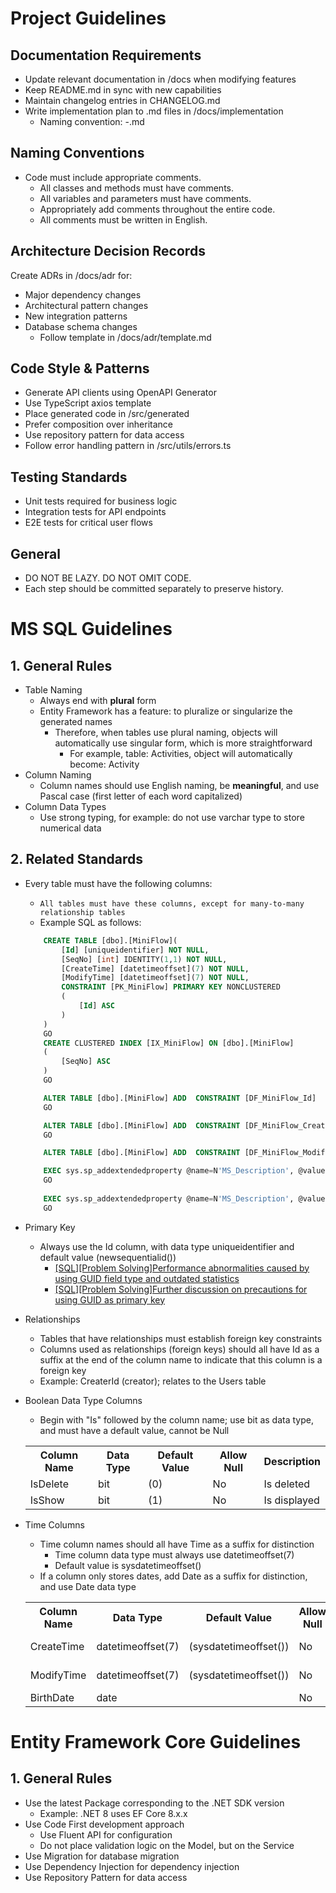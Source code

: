 # Project Guidelines
## Documentation Requirements
- Update relevant documentation in /docs when modifying features
- Keep README.md in sync with new capabilities
- Maintain changelog entries in CHANGELOG.md
- Write implementation plan to .md files in /docs/implementation
  - Naming convention: <date>-<feature-name>.md

## Naming Conventions
- Code must include appropriate comments.
  - All classes and methods must have comments.
  - All variables and parameters must have comments.
  - Appropriately add comments throughout the entire code.
  - All comments must be written in English.

## Architecture Decision Records
Create ADRs in /docs/adr for:
- Major dependency changes
- Architectural pattern changes
- New integration patterns
- Database schema changes
    - Follow template in /docs/adr/template.md

## Code Style & Patterns
- Generate API clients using OpenAPI Generator
- Use TypeScript axios template
- Place generated code in /src/generated
- Prefer composition over inheritance
- Use repository pattern for data access
- Follow error handling pattern in /src/utils/errors.ts

## Testing Standards
- Unit tests required for business logic
- Integration tests for API endpoints
- E2E tests for critical user flows

## General
- DO NOT BE LAZY. DO NOT OMIT CODE.
- Each step should be committed separately to preserve history.

# MS SQL Guidelines

## 1. General Rules
- Table Naming
    - Always end with **plural** form
    - Entity Framework has a feature: to pluralize or singularize the generated names
      - Therefore, when tables use plural naming, objects will automatically use singular form, which is more straightforward
        - For example, table: Activities, object will automatically become: Activity
- Column Naming
	- Column names should use English naming, be **meaningful**, and use Pascal case (first letter of each word capitalized)
- Column Data Types
	- Use strong typing, for example: do not use varchar type to store numerical data

## 2. Related Standards
- Every table must have the following columns:
    - `All tables must have these columns, except for many-to-many relationship tables`
    - Example SQL as follows: 
    ``` sql
        CREATE TABLE [dbo].[MiniFlow](
            [Id] [uniqueidentifier] NOT NULL,
            [SeqNo] [int] IDENTITY(1,1) NOT NULL,
            [CreateTime] [datetimeoffset](7) NOT NULL,
            [ModifyTime] [datetimeoffset](7) NOT NULL,
            CONSTRAINT [PK_MiniFlow] PRIMARY KEY NONCLUSTERED
            (
                [Id] ASC
            )
        )
        GO
        CREATE CLUSTERED INDEX [IX_MiniFlow] ON [dbo].[MiniFlow]
        (
            [SeqNo] ASC
        )
        GO

        ALTER TABLE [dbo].[MiniFlow] ADD  CONSTRAINT [DF_MiniFlow_Id]  DEFAULT (newsequentialid()) FOR [Id]
        GO

        ALTER TABLE [dbo].[MiniFlow] ADD  CONSTRAINT [DF_MiniFlow_CreateTime]  DEFAULT (sysdatetimeoffset()) FOR [CreateTime]
        GO

        ALTER TABLE [dbo].[MiniFlow] ADD  CONSTRAINT [DF_MiniFlow_ModifyTime]  DEFAULT (sysdatetimeoffset()) FOR [ModifyTime]

        EXEC sys.sp_addextendedproperty @name=N'MS_Description', @value=N'Creation time' , @level0type=N'SCHEMA',@level0name=N'dbo', @level1type=N'TABLE',@level1name=N'MiniFlow', @level2type=N'COLUMN',@level2name=N'CreateTime'
        GO
                                    
        EXEC sys.sp_addextendedproperty @name=N'MS_Description', @value=N'Modification time' , @level0type=N'SCHEMA',@level0name=N'dbo', @level1type=N'TABLE',@level1name=N'MiniFlow', @level2type=N'COLUMN',@level2name=N'ModifyTime'
        GO  
    ```

- Primary Key
    - Always use the Id column, with data type uniqueidentifier and default value (newsequentialid())
      - [[SQL][Problem Solving]Performance abnormalities caused by using GUID field type and outdated statistics](https://dotblogs.com.tw/jamesfu/2016/01/18/guid_1)
      - [[SQL][Problem Solving]Further discussion on precautions for using GUID as primary key](https://dotblogs.com.tw/jamesfu/2016/01/20/guid_2#disqus_thread)

- Relationships
    - Tables that have relationships must establish foreign key constraints
    - Columns used as relationships (foreign keys) should all have Id as a suffix at the end of the column name to indicate that this column is a foreign key
    - Example: CreaterId (creator); relates to the Users table
    
- Boolean Data Type Columns
    - Begin with "Is" followed by the column name; use bit as data type, and must have a default value, cannot be Null
    <table>
        <tr>
            <th>Column Name</th>
            <th>Data Type</th>
            <th>Default Value</th>
            <th>Allow Null</th>
            <th>Description</th>
        </tr>
        <tr>
            <td>IsDelete</td>
            <td>bit</td>
            <td>(0)</td>
            <td>No</td>
            <td>Is deleted</td>
        </tr>
        <tr>
            <td>IsShow</td>
            <td>bit</td>
            <td>(1)</td>
            <td>No</td>
            <td>Is displayed</td>
        </tr>
    </table>

- Time Columns
    - Time column names should all have Time as a suffix for distinction
        - Time column data type must always use datetimeoffset(7)
        - Default value is sysdatetimeoffset()
    - If a column only stores dates, add Date as a suffix for distinction, and use Date data type
    <table>
        <tr>
            <th>Column Name</th>
            <th>Data Type</th>
            <th>Default Value</th>
            <th>Allow Null</th>
            <th>Description</th>
        </tr>
        <tr>
            <td>CreateTime</td>
            <td>datetimeoffset(7)</td>
            <td>(sysdatetimeoffset())</td>
            <td>No</td>
            <td>Creation time</td>
        </tr>
        <tr>
            <td>ModifyTime</td>
            <td>datetimeoffset(7)</td>
            <td>(sysdatetimeoffset())</td>
            <td>No</td>
            <td>Modification time</td>
        </tr>
        <tr>
            <td>BirthDate</td>
            <td>date</td>
            <td></td>
            <td>No</td>
            <td>Birthday</td>
        </tr>
    </table>

# Entity Framework Core Guidelines
## 1. General Rules
- Use the latest Package corresponding to the .NET SDK version
  - Example: .NET 8 uses EF Core 8.x.x
- Use Code First development approach
    - Use Fluent API for configuration
    - Do not place validation logic on the Model, but on the Service
- Use Migration for database migration
- Use Dependency Injection for dependency injection
- Use Repository Pattern for data access